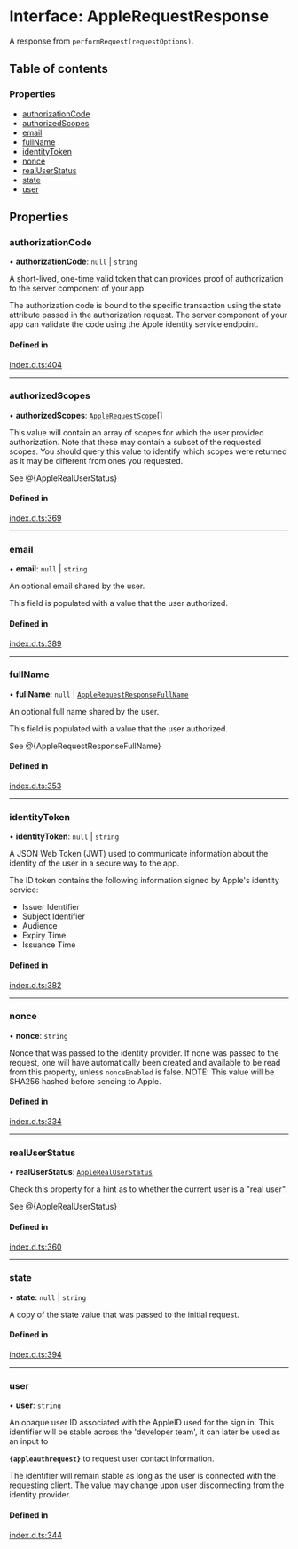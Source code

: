# Interface: AppleRequestResponse

A response from `performRequest(requestOptions)`.

## Table of contents

### Properties

- [authorizationCode](AppleRequestResponse.md#authorizationcode)
- [authorizedScopes](AppleRequestResponse.md#authorizedscopes)
- [email](AppleRequestResponse.md#email)
- [fullName](AppleRequestResponse.md#fullname)
- [identityToken](AppleRequestResponse.md#identitytoken)
- [nonce](AppleRequestResponse.md#nonce)
- [realUserStatus](AppleRequestResponse.md#realuserstatus)
- [state](AppleRequestResponse.md#state)
- [user](AppleRequestResponse.md#user)

## Properties

### authorizationCode

• **authorizationCode**: ``null`` \| `string`

A short-lived, one-time valid token that can provides proof of authorization to the server
component of your app.

The authorization code is bound to the specific transaction using the state attribute passed
in the authorization request. The server component of your app can validate the code using
the Apple identity service endpoint.

#### Defined in

[index.d.ts:404](https://github.com/invertase/react-native-apple-authentication/blob/86e8b17/lib/index.d.ts#L404)

___

### authorizedScopes

• **authorizedScopes**: [`AppleRequestScope`](../enums/AppleRequestScope.md)[]

This value will contain an array of scopes for which the user provided authorization.
Note that these may contain a subset of the requested scopes. You should query this value to
identify which scopes were returned as it may be different from ones you requested.

See @{AppleRealUserStatus}

#### Defined in

[index.d.ts:369](https://github.com/invertase/react-native-apple-authentication/blob/86e8b17/lib/index.d.ts#L369)

___

### email

• **email**: ``null`` \| `string`

An optional email shared by the user.

This field is populated with a value that the user authorized.

#### Defined in

[index.d.ts:389](https://github.com/invertase/react-native-apple-authentication/blob/86e8b17/lib/index.d.ts#L389)

___

### fullName

• **fullName**: ``null`` \| [`AppleRequestResponseFullName`](AppleRequestResponseFullName.md)

An optional full name shared by the user.

This field is populated with a value that the user authorized.

See @{AppleRequestResponseFullName}

#### Defined in

[index.d.ts:353](https://github.com/invertase/react-native-apple-authentication/blob/86e8b17/lib/index.d.ts#L353)

___

### identityToken

• **identityToken**: ``null`` \| `string`

A JSON Web Token (JWT) used to communicate information about the identity of the user in a
secure way to the app.

The ID token contains the following information signed by Apple's identity service:
 - Issuer Identifier
 - Subject Identifier
 - Audience
 - Expiry Time
 - Issuance Time

#### Defined in

[index.d.ts:382](https://github.com/invertase/react-native-apple-authentication/blob/86e8b17/lib/index.d.ts#L382)

___

### nonce

• **nonce**: `string`

Nonce that was passed to the identity provider. If none was passed to the request, one will
have automatically been created and available to be read from this property, unless `nonceEnabled`
is false.
NOTE: This value will be SHA256 hashed before sending to Apple.

#### Defined in

[index.d.ts:334](https://github.com/invertase/react-native-apple-authentication/blob/86e8b17/lib/index.d.ts#L334)

___

### realUserStatus

• **realUserStatus**: [`AppleRealUserStatus`](../enums/AppleRealUserStatus.md)

Check this property for a hint as to whether the current user is a "real user".

See @{AppleRealUserStatus}

#### Defined in

[index.d.ts:360](https://github.com/invertase/react-native-apple-authentication/blob/86e8b17/lib/index.d.ts#L360)

___

### state

• **state**: ``null`` \| `string`

A copy of the state value that was passed to the initial request.

#### Defined in

[index.d.ts:394](https://github.com/invertase/react-native-apple-authentication/blob/86e8b17/lib/index.d.ts#L394)

___

### user

• **user**: `string`

An opaque user ID associated with the AppleID used for the sign in. This identifier will be
stable across the 'developer team', it can later be used as an input to

**`{appleauthrequest}`** to request user contact information.

The identifier will remain stable as long as the user is connected with the requesting client.
The value may change upon user disconnecting from the identity provider.

#### Defined in

[index.d.ts:344](https://github.com/invertase/react-native-apple-authentication/blob/86e8b17/lib/index.d.ts#L344)
